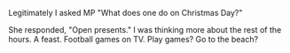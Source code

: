 Legitimately I asked MP "What does one do on Christmas Day?"

She responded, "Open presents." I was thinking more about the rest of the hours. A feast. Football games on TV. Play games? Go to the beach?

